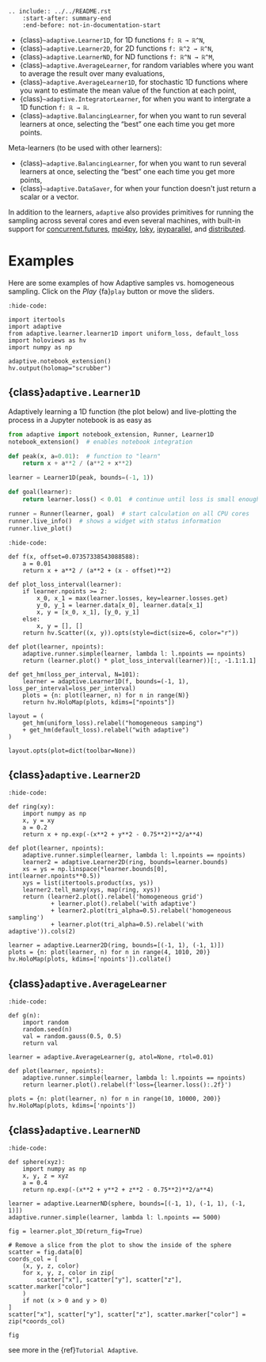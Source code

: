 ```{eval-rst}
.. include:: ../../README.rst
    :start-after: summary-end
    :end-before: not-in-documentation-start
```

- {class}`~adaptive.Learner1D`, for 1D functions `f: ℝ → ℝ^N`,
- {class}`~adaptive.Learner2D`, for 2D functions `f: ℝ^2 → ℝ^N`,
- {class}`~adaptive.LearnerND`, for ND functions `f: ℝ^N → ℝ^M`,
- {class}`~adaptive.AverageLearner`, for random variables where you want to
  average the result over many evaluations,
- {class}`~adaptive.AverageLearner1D`, for stochastic 1D functions where you want to
  estimate the mean value of the function at each point,
- {class}`~adaptive.IntegratorLearner`, for
  when you want to intergrate a 1D function `f: ℝ → ℝ`.
- {class}`~adaptive.BalancingLearner`, for when you want to run several learners at once,
  selecting the “best” one each time you get more points.

Meta-learners (to be used with other learners):

- {class}`~adaptive.BalancingLearner`, for when you want to run several learners at once,
  selecting the “best” one each time you get more points,
- {class}`~adaptive.DataSaver`, for when your function doesn't just return a scalar or a vector.

In addition to the learners, `adaptive` also provides primitives for running the sampling across several cores and even several machines, with built-in support for
[concurrent.futures](https://docs.python.org/3/library/concurrent.futures.html),
[mpi4py](https://mpi4py.readthedocs.io/en/stable/mpi4py.futures.html),
[loky](https://loky.readthedocs.io/en/stable/),
[ipyparallel](https://ipyparallel.readthedocs.io/en/latest/), and
[distributed](https://distributed.readthedocs.io/en/latest/).

# Examples

Here are some examples of how Adaptive samples vs. homogeneous sampling.
Click on the *Play* {fa}`play` button or move the sliders.

```{jupyter-execute}
:hide-code:

import itertools
import adaptive
from adaptive.learner.learner1D import uniform_loss, default_loss
import holoviews as hv
import numpy as np

adaptive.notebook_extension()
hv.output(holomap="scrubber")
```

## {class}`adaptive.Learner1D`

Adaptively learning a 1D function (the plot below) and live-plotting the process in a Jupyter notebook is as easy as

```python
from adaptive import notebook_extension, Runner, Learner1D
notebook_extension()  # enables notebook integration

def peak(x, a=0.01):  # function to "learn"
    return x + a**2 / (a**2 + x**2)

learner = Learner1D(peak, bounds=(-1, 1))

def goal(learner):
    return learner.loss() < 0.01  # continue until loss is small enough

runner = Runner(learner, goal)  # start calculation on all CPU cores
runner.live_info()  # shows a widget with status information
runner.live_plot()
```

```{jupyter-execute}
:hide-code:

def f(x, offset=0.07357338543088588):
    a = 0.01
    return x + a**2 / (a**2 + (x - offset)**2)

def plot_loss_interval(learner):
    if learner.npoints >= 2:
        x_0, x_1 = max(learner.losses, key=learner.losses.get)
        y_0, y_1 = learner.data[x_0], learner.data[x_1]
        x, y = [x_0, x_1], [y_0, y_1]
    else:
        x, y = [], []
    return hv.Scatter((x, y)).opts(style=dict(size=6, color="r"))

def plot(learner, npoints):
    adaptive.runner.simple(learner, lambda l: l.npoints == npoints)
    return (learner.plot() * plot_loss_interval(learner))[:, -1.1:1.1]

def get_hm(loss_per_interval, N=101):
    learner = adaptive.Learner1D(f, bounds=(-1, 1), loss_per_interval=loss_per_interval)
    plots = {n: plot(learner, n) for n in range(N)}
    return hv.HoloMap(plots, kdims=["npoints"])

layout = (
    get_hm(uniform_loss).relabel("homogeneous samping")
    + get_hm(default_loss).relabel("with adaptive")
)

layout.opts(plot=dict(toolbar=None))
```

## {class}`adaptive.Learner2D`

```{jupyter-execute}
:hide-code:

def ring(xy):
    import numpy as np
    x, y = xy
    a = 0.2
    return x + np.exp(-(x**2 + y**2 - 0.75**2)**2/a**4)

def plot(learner, npoints):
    adaptive.runner.simple(learner, lambda l: l.npoints == npoints)
    learner2 = adaptive.Learner2D(ring, bounds=learner.bounds)
    xs = ys = np.linspace(*learner.bounds[0], int(learner.npoints**0.5))
    xys = list(itertools.product(xs, ys))
    learner2.tell_many(xys, map(ring, xys))
    return (learner2.plot().relabel('homogeneous grid')
            + learner.plot().relabel('with adaptive')
            + learner2.plot(tri_alpha=0.5).relabel('homogeneous sampling')
            + learner.plot(tri_alpha=0.5).relabel('with adaptive')).cols(2)

learner = adaptive.Learner2D(ring, bounds=[(-1, 1), (-1, 1)])
plots = {n: plot(learner, n) for n in range(4, 1010, 20)}
hv.HoloMap(plots, kdims=['npoints']).collate()
```

## {class}`adaptive.AverageLearner`

```{jupyter-execute}
:hide-code:

def g(n):
    import random
    random.seed(n)
    val = random.gauss(0.5, 0.5)
    return val

learner = adaptive.AverageLearner(g, atol=None, rtol=0.01)

def plot(learner, npoints):
    adaptive.runner.simple(learner, lambda l: l.npoints == npoints)
    return learner.plot().relabel(f'loss={learner.loss():.2f}')

plots = {n: plot(learner, n) for n in range(10, 10000, 200)}
hv.HoloMap(plots, kdims=['npoints'])
```

## {class}`adaptive.LearnerND`

```{jupyter-execute}
:hide-code:

def sphere(xyz):
    import numpy as np
    x, y, z = xyz
    a = 0.4
    return np.exp(-(x**2 + y**2 + z**2 - 0.75**2)**2/a**4)

learner = adaptive.LearnerND(sphere, bounds=[(-1, 1), (-1, 1), (-1, 1)])
adaptive.runner.simple(learner, lambda l: l.npoints == 5000)

fig = learner.plot_3D(return_fig=True)

# Remove a slice from the plot to show the inside of the sphere
scatter = fig.data[0]
coords_col = [
    (x, y, z, color)
    for x, y, z, color in zip(
        scatter["x"], scatter["y"], scatter["z"], scatter.marker["color"]
    )
    if not (x > 0 and y > 0)
]
scatter["x"], scatter["y"], scatter["z"], scatter.marker["color"] = zip(*coords_col)

fig
```

see more in the {ref}`Tutorial Adaptive`.
